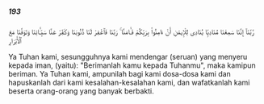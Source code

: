 ##### 193

<span class="ayah">رَّبَّنَآ إِنَّنَا سَمِعْنَا مُنَادِيًۭا يُنَادِى لِلْإِيمَٰنِ أَنْ ءَامِنُوا۟ بِرَبِّكُمْ فَـَٔامَنَّا ۚ رَبَّنَا فَٱغْفِرْ لَنَا ذُنُوبَنَا وَكَفِّرْ عَنَّا سَيِّـَٔاتِنَا وَتَوَفَّنَا مَعَ ٱلْأَبْرَارِ</span>

<span class="ayah_translation">Ya Tuhan kami, sesungguhnya kami mendengar (seruan) yang menyeru kepada iman, (yaitu): "Berimanlah kamu kepada Tuhanmu", maka kamipun beriman. Ya Tuhan kami, ampunilah bagi kami dosa-dosa kami dan hapuskanlah dari kami kesalahan-kesalahan kami, dan wafatkanlah kami beserta orang-orang yang banyak berbakti.</span>
